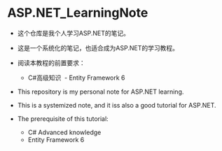 # ASP.NET_LearningNote

* 这个仓库是我个人学习ASP.NET的笔记。
* 这是一个系统化的笔记，也适合成为ASP.NET的学习教程。
* 阅读本教程的前置要求：
  - C#高级知识
  - Entity Framework 6

* This repository is my personal note for ASP.NET learning.
* This is a systemized note, and it iss also a good tutorial for ASP.NET.
* The prerequisite of this tutorial:
  - C# Advanced knowledge
  - Entity Framework 6
